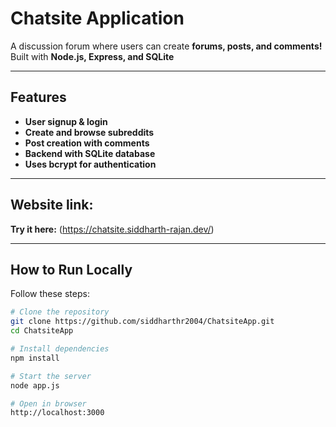 # Chatsite Application

A discussion forum where users can create **forums, posts, and comments!**  
Built with **Node.js, Express, and SQLite**  

---

## Features  
-  **User signup & login**  
-  **Create and browse subreddits**  
-  **Post creation with comments**   
-  **Backend with SQLite database**
-  **Uses bcrypt for authentication** 

---

## Website link:  
**Try it here:** (https://chatsite.siddharth-rajan.dev/)  

---

##  How to Run Locally
Follow these steps:

```bash
# Clone the repository
git clone https://github.com/siddharthr2004/ChatsiteApp.git
cd ChatsiteApp

# Install dependencies
npm install

# Start the server
node app.js

# Open in browser
http://localhost:3000


